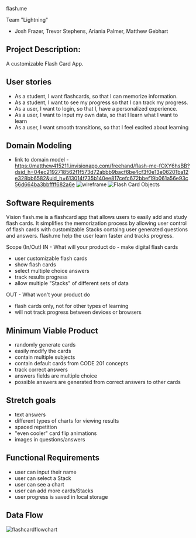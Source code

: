 flash.me

Team "Lightning"
- Josh Frazer, Trevor Stephens, Ariania Palmer, Matthew Gebhart

## Project Description:
A customizable Flash Card App.


## User stories
- As a student, I want flashcards, so that I can memorize information.
- As a student, I want to see my progress so that I can track my progress.
- As a user, I want to login, so that I, have a personalized experience.
- As a user, I want to input my own data, so that I learn what I want to learn
- As a user, I want smooth transitions, so that I feel excited about learning



## Domain Modeling
- link to domain model - https://matthew415211.invisionapp.com/freehand/flash-me-fOXY6hsBB?dsid_h=04ec2192718562f1f573d72abbb9bacf6be4cf3f0e13e06201ba12e328bb6582&uid_h=613014f735b140ee817cefc672bbef19b061a56e93c56d664ba3bbffff682a6e
![wireframe](https://user-images.githubusercontent.com/106119331/176789646-34eaa883-c128-4188-b4e3-6cda17ad764f.png)
![Flash Card Objects](https://user-images.githubusercontent.com/6252799/176752233-3ea9036e-ba7c-4f45-ba75-8781415fc273.png)


## Software Requirements

Vision
flash.me is a flashcard app that allows users to easily add and study flash cards. It simplifies the memorization process by allowing user control of flash cards with customizable Stacks containg user generated questions and answers. flash.me help the user learn faster and tracks progress. 

Scope (In/Out)
IN - What will your product do - make digital flash cards
- user customizable flash cards
- show flash cards
- select multiple choice answers
- track results progress
- allow multiple "Stacks" of different sets of data

OUT - What won't your product do
- flash cards only, not for other types of learning
- will not track progress between devices or browsers

## Minimum Viable Product
- randomly generate cards 
- easily modify the cards
- contain multiple subjects
- contain default cards from CODE 201 concepts
- track correct answers
- answers fields are multiple choice
- possible answers are generated from correct answers to other cards

## Stretch goals
- text answers
- different types of charts for viewing results
- spaced repetition
- "even cooler" card flip animations
- images in questions/answers

## Functional Requirements
- user can input their name
- user can select a Stack
- user can see a chart
- user can add more cards/Stacks
- user progress is saved in local storage

## Data Flow
![flashcardflowchart](https://user-images.githubusercontent.com/106119331/176012997-73b797de-828d-4980-b537-7a3e8a691cc1.png)






